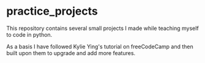 # practice_projects
This repository contains several small projects I made while teaching myself to code in python.

As a basis I have followed  Kylie Ying's tutorial on freeCodeCamp and then built upon them to upgrade and add more features.
